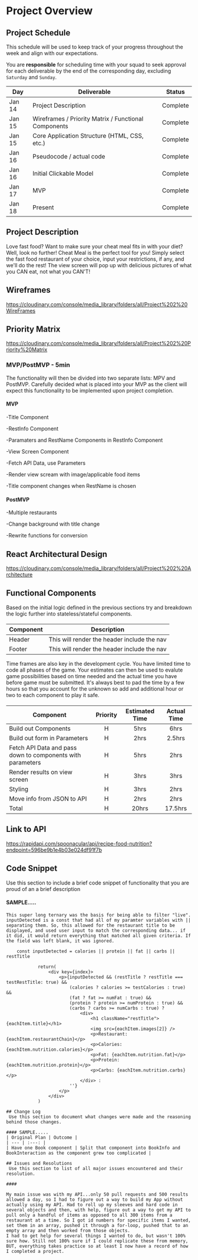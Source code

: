 # Project Overview

## Project Schedule

This schedule will be used to keep track of your progress throughout the week and align with our expectations.  

You are **responsible** for scheduling time with your squad to seek approval for each deliverable by the end of the corresponding day, excluding `Saturday` and `Sunday`.

|  Day | Deliverable | Status
|---|---| ---|
|Jan 14| Project Description | Complete
|Jan 15| Wireframes / Priority Matrix / Functional Components | Complete
|Jan 15| Core Application Structure (HTML, CSS, etc.) | Complete
|Jan 16| Pseudocode / actual code | Complete
|Jan 16| Initial Clickable Model  | Complete
|Jan 17| MVP | Complete
|Jan 18| Present | Complete


## Project Description

Love fast food? Want to make sure your cheat meal fits in with your diet? Well, look no further! Cheat Meal is the perfect tool for you! Simply select the fast food restaurant of your choice, input your restrictions, if any, and we'll do the rest! The view screen will pop up with delicious pictures of what you CAN eat, not what you CAN'T!

## Wireframes

https://cloudinary.com/console/media_library/folders/all/Project%202%20WireFrames

## Priority Matrix

https://cloudinary.com/console/media_library/folders/all/Project%202%20Priority%20Matrix

### MVP/PostMVP - 5min

The functionality will then be divided into two separate lists: MPV and PostMVP.  Carefully decided what is placed into your MVP as the client will expect this functionality to be implemented upon project completion.  

#### 
#### MVP 

-Title Component 

-RestInfo Component

-Paramaters and RestName Components in RestInfo Component

-View Screen Component

-Fetch API Data, use Parameters

-Render view scream with image/applicable food items

-Title component changes when RestName is chosen

#### PostMVP 

-Multiple restaurants

-Change background with title change

-Rewrite functions for conversion


## React Architectural Design

https://cloudinary.com/console/media_library/folders/all/Project%202%20Architecture

#### 

## Functional Components

Based on the initial logic defined in the previous sections try and breakdown the logic further into stateless/stateful components. 

#### 
| Component | Description | 
| --- | :---: |  
| Header | This will render the header include the nav | 
| Footer | This will render the header include the nav | 


Time frames are also key in the development cycle.  You have limited time to code all phases of the game.  Your estimates can then be used to evalute game possibilities based on time needed and the actual time you have before game must be submitted. It's always best to pad the time by a few hours so that you account for the unknown so add and additional hour or two to each component to play it safe.

#### 
| Component | Priority | Estimated Time | Actual Time |
| --- | :---: |  :---: | :---: |
| Build out Components | H | 5hrs| 6hrs |
| Build out form in Parameters | H | 2hrs| 2.5hrs|
| Fetch API Data and pass down to components with parameters| H | 5hrs| 2hrs|
| Render results on view screen| H |3hrs|3hrs|
| Styling | H | 3hrs | 2hrs|
| Move info from JSON to API| H | 2hrs| 2hrs|
| Total | H | 20hrs | 17.5hrs| 

## Link to API

https://rapidapi.com/spoonacular/api/recipe-food-nutrition?endpoint=596be9b1e4b03e024df91f7b


## Code Snippet

Use this section to include a brief code snippet of functionality that you are proud of an a brief description  

#### SAMPLE.....
```
This super long ternary was the basis for being able to filter "live". inputDetected is a const that had all of my paramter variables with || separating them. So, this allowed for the restaurant title to be displayed, and used user input to match the corresponding data... if it did, it would return everything that matched all given criteria. If the field was left blank, it was ignored.
	
	const inputDetected = calories || protein || fat || carbs || restTitle
			
			return(
				<div key={index}>
					<p>{inputDetected && (restTitle ? restTitle === testRestTitle: true) && 
						(calories ? calories >= testCalories : true) && 
						(fat ? fat >= numFat : true) && 
						(protein ? protein >= numProtein : true) && 
						(carbs ? carbs >= numCarbs : true) ? 
							<div>
								<h1 className="restTitle">{eachItem.title}</h1>
								<img src={eachItem.images[2]} /> 
								<p>Restaurant: {eachItem.restaurantChain}</p>
								<p>Calories: {eachItem.nutrition.calories}</p>
								<p>Fat: {eachItem.nutrition.fat}</p>
								<p>Protein: {eachItem.nutrition.protein}</p>
								<p>Carbs: {eachItem.nutrition.carbs}</p>
							</div> : 
						''}
					</p>
				</div>
			)

## Change Log
 Use this section to document what changes were made and the reasoning behind those changes.  

#### SAMPLE.....
| Original Plan | Outcome | 
| --- | :---: |  
| Have one Book component | Split that component into BookInfo and BookInteraction as the component grew too complicated | 

## Issues and Resolutions
 Use this section to list of all major issues encountered and their resolution.

#### 

My main issue was with my API...only 50 pull requests and 500 results allowed a day, so I had to figure out a way to build my App without actually using my API. Had to roll up my sleeves and hard code in several objects and then, with help, figure out a way to get my API to pull only a handful of items as opposed to all 300 items from a restaurant at a time. So I got id numbers for specific items I wanted, set them in an array, pushed it through a for-loop, pushed that to an empty array and then worked from those objects. 
I had to get help for several things I wanted to do, but wasn't 100% sure how. Still not 100% sure if I could replicate these from memory, BUT, everything takes practice so at least I now have a record of how I completed a project.
